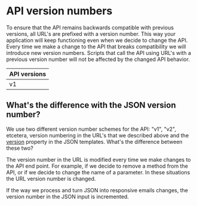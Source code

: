 # API version numbers

To ensure that the API remains backwards compatible with previous versions,
all URL's are prefixed with a version number. This way your
application will keep functioning even when we decide to change the API.
Every time we make a change to the API that breaks compatibility we will
introduce new version numbers. Scripts that call the API using URL's
with a previous version number will not be affected by the changed API behavior.

| API versions |
| --- |
| v1 | First, and current, version of the API. |

## What's the difference with the JSON version number?

We use two different version number schemes for the API: "v1", "v2", etcetera, version numbering in the URL's that we
described above and the [version](copernica-docs:ResponsiveEmail/json/property-version) property in the JSON templates. What's the difference between these two?

The version number in the URL is modified every time we make changes to
the API end point. For example, if we decide to remove a method from the
API, or if we decide to change the name of a parameter. In these situations
the URL version number is changed.

If the way we process and turn JSON into responsive emails changes,
the version number in the JSON input is incremented.
